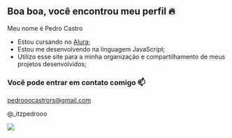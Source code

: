 ## Boa boa, você encontrou meu perfil 🔥

Meu nome é Pedro Castro 
- Estou cursando no [Alura](https://www.alura.com.br);
- Estou me desenvolvendo na linguagem JavaScript;
- Utilizo esse site para a minha organização e compartilhamento de meus projetos desenvolvidos;

### Você pode entrar em contato comigo 📫
pedrooocastrors@gmail.com

@_itzpedrooo




![](https://media.tenor.com/uFWsZfr7SWAAAAAM/ryomen-sukuna-sukuna.gif)
